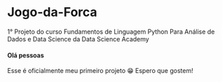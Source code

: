 # Jogo-da-Forca
1° Projeto do curso Fundamentos de Linguagem Python Para Análise de Dados e Data Science da Data Science Academy
#### Olá pessoas
Esse é oficialmente meu primeiro projeto 😁
Espero que gostem!

